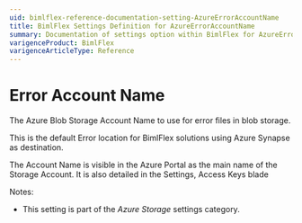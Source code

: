 ```yaml
---
uid: bimlflex-reference-documentation-setting-AzureErrorAccountName
title: BimlFlex Settings Definition for AzureErrorAccountName
summary: Documentation of settings option within BimlFlex for AzureErrorAccountName
varigenceProduct: BimlFlex
varigenceArticleType: Reference
---
```


# Error Account Name

The Azure Blob Storage Account Name to use for error files in blob storage.

This is the default Error location for BimlFlex solutions using Azure Synapse as destination.

The Account Name is visible in the Azure Portal as the main name of the Storage Account. It is also detailed in the Settings, Access Keys blade

Notes:

* This setting is part of the *Azure Storage* settings category.

